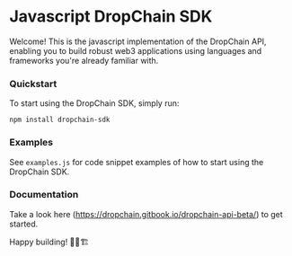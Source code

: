# Javascript DropChain SDK

Welcome! This is the javascript implementation of the DropChain API, enabling you to build robust web3 applications using languages and frameworks you're already familiar with.

### Quickstart
To start using the DropChain SDK, simply run:

``` npm install dropchain-sdk ```

### Examples
See ```examples.js``` for code snippet examples of how to start using the DropChain SDK.

### Documentation
Take a look here (https://dropchain.gitbook.io/dropchain-api-beta/) to get started.

Happy building! 👷‍♂️🏗